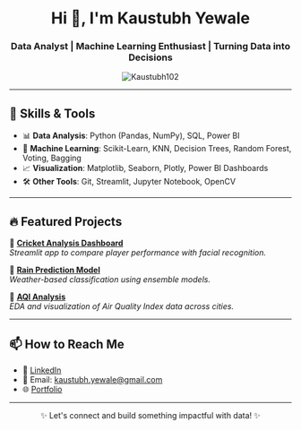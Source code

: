 <h1 align="center">Hi 👋, I'm Kaustubh Yewale</h1>
<h3 align="center">Data Analyst | Machine Learning Enthusiast | Turning Data into Decisions</h3>

<p align="center">
  <img src="https://komarev.com/ghpvc/?username=Kaustubh102&label=Profile%20views&color=0e75b6&style=flat" alt="Kaustubh102" />
</p>

---

## 🧠 Skills & Tools

- 📊 **Data Analysis**: Python (Pandas, NumPy), SQL, Power BI
- 🤖 **Machine Learning**: Scikit-Learn, KNN, Decision Trees, Random Forest, Voting, Bagging
- 📈 **Visualization**: Matplotlib, Seaborn, Plotly, Power BI Dashboards
- 🛠️ **Other Tools**: Git, Streamlit, Jupyter Notebook, OpenCV

---

## 🔥 Featured Projects

🚀 [**Cricket Analysis Dashboard**](https://github.com/Kaustubh102/cricket-dashboard)  
*Streamlit app to compare player performance with facial recognition.*

🚀 [**Rain Prediction Model**](https://github.com/Kaustubh102/rain-prediction)  
*Weather-based classification using ensemble models.*

🚀 [**AQI Analysis**](https://github.com/Kaustubh102/AQI-Data-Analysis)  
*EDA and visualization of Air Quality Index data across cities.*

---

## 📫 How to Reach Me

- 💼 [LinkedIn](https://www.linkedin.com/in/kaustubh-yewale-3902551b9)
- 📧 Email: kaustubh.yewale@gmail.com
- 🌐 [Portfolio](https://kaustubh102.github.io/openrik.github.io/)

---

<p align="center">✨ Let's connect and build something impactful with data! ✨</p>
